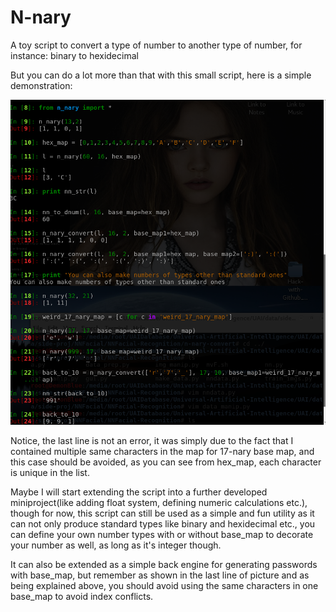 # N-nary
A toy script to convert a type of number to another type of number, for instance: binary to hexidecimal


But you can do a lot more than that with this small script, here is a simple demonstration:

<img src = "https://github.com/LeoMingo/N-nary/blob/master/demo.png">

Notice, the last line is not an error, it was simply due to the fact that I contained multiple same characters in the map for 17-nary base map, and this case should be avoided, as you can see from hex_map, each character is unique in the list.

Maybe I will start extending the script into a further developed miniproject(like adding float system, defining numeric calculations etc.), though for now, this script can still be used as a simple and fun utility as it can not only produce standard types like binary and hexidecimal etc., you can define your own number types with or without base_map to decorate your number as well, as long as it's integer though.

It can also be extended as a simple back engine for generating passwords with base_map, but remember as shown in the last line of picture and as being explained above, you should avoid using the same characters in one base_map to avoid index conflicts.
